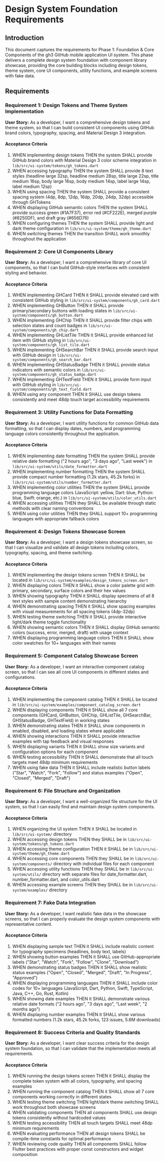 # Design System Foundation Requirements

## Introduction

This document captures the requirements for Phase 1: Foundation & Core Components of the gh3 GitHub mobile application UI system. This phase delivers a complete design system foundation with component library showcase, providing the core building blocks including design tokens, theme system, core UI components, utility functions, and example screens with fake data.

## Requirements

### Requirement 1: Design Tokens and Theme System Implementation

**User Story:** As a developer, I want a comprehensive design tokens and theme system, so that I can build consistent UI components using GitHub brand colors, typography, spacing, and Material Design 3 integration.

#### Acceptance Criteria

1. WHEN implementing design tokens THEN the system SHALL provide GitHub brand colors with Material Design 3 color scheme integration in `lib/src/ui-system/tokens/gh_tokens.dart`
2. WHEN accessing typography THEN the system SHALL provide 8 text styles (headline large 32sp, headline medium 28sp, title large 22sp, title medium 16sp, body large 16sp, body medium 14sp, label large 14sp, label medium 12sp)
3. WHEN using spacing THEN the system SHALL provide a consistent spacing system (4dp, 8dp, 12dp, 16dp, 20dp, 24dp, 32dp) accessible through GHTokens
4. WHEN displaying GitHub semantic colors THEN the system SHALL provide success green (#1A7F37), error red (#CF222E), merged purple (#8250DF), and draft gray (#656D76)
5. WHEN configuring themes THEN the system SHALL provide light and dark theme configuration in `lib/src/ui-system/theme/gh_theme.dart`
6. WHEN switching themes THEN the transition SHALL work smoothly throughout the application

### Requirement 2: Core UI Components Library

**User Story:** As a developer, I want a comprehensive library of core UI components, so that I can build GitHub-style interfaces with consistent styling and behavior.

#### Acceptance Criteria

1. WHEN implementing GHCard THEN it SHALL provide elevated card with consistent GitHub styling in `lib/src/ui-system/components/gh_card.dart`
2. WHEN implementing GHButton THEN it SHALL provide primary/secondary buttons with loading states in `lib/src/ui-system/components/gh_button.dart`
3. WHEN implementing GHChip THEN it SHALL provide filter chips with selection states and count badges in `lib/src/ui-system/components/gh_chip.dart`
4. WHEN implementing GHListTile THEN it SHALL provide enhanced list item with GitHub styling in `lib/src/ui-system/components/gh_list_tile.dart`
5. WHEN implementing GHSearchBar THEN it SHALL provide search input with GitHub design in `lib/src/ui-system/components/gh_search_bar.dart`
6. WHEN implementing GHStatusBadge THEN it SHALL provide status indicators with semantic colors in `lib/src/ui-system/components/gh_status_badge.dart`
7. WHEN implementing GHTextField THEN it SHALL provide form input with GitHub styling in `lib/src/ui-system/components/gh_text_field.dart`
8. WHEN using any component THEN it SHALL use design tokens consistently and meet 48dp touch target accessibility requirements

### Requirement 3: Utility Functions for Data Formatting

**User Story:** As a developer, I want utility functions for common GitHub data formatting, so that I can display dates, numbers, and programming language colors consistently throughout the application.

#### Acceptance Criteria

1. WHEN implementing date formatting THEN the system SHALL provide relative date formatting ("2 hours ago", "3 days ago", "Last week") in `lib/src/ui-system/utils/date_formatter.dart`
2. WHEN implementing number formatting THEN the system SHALL provide compact number formatting (1.2k stars, 45.2k forks) in `lib/src/ui-system/utils/number_formatter.dart`
3. WHEN implementing color utilities THEN the system SHALL provide programming language colors (JavaScript: yellow, Dart: blue, Python: blue, Swift: orange, etc.) in `lib/src/ui-system/utils/color_utils.dart`
4. WHEN accessing utilities THEN they SHALL be available through static methods with clear naming conventions
5. WHEN using color utilities THEN they SHALL support 10+ programming languages with appropriate fallback colors

### Requirement 4: Design Tokens Showcase Screen

**User Story:** As a developer, I want a design tokens showcase screen, so that I can visualize and validate all design tokens including colors, typography, spacing, and theme switching.

#### Acceptance Criteria

1. WHEN implementing the design tokens screen THEN it SHALL be located in `lib/src/ui-system/examples/design_tokens_screen.dart`
2. WHEN displaying colors THEN it SHALL show a color palette grid with primary, secondary, surface colors and their hex values
3. WHEN showing typography THEN it SHALL display specimens of all 8 text styles with sample content demonstrating hierarchy
4. WHEN demonstrating spacing THEN it SHALL show spacing examples with visual measurements for all spacing tokens (4dp-32dp)
5. WHEN testing theme switching THEN it SHALL provide interactive light/dark theme toggle functionality
6. WHEN showing semantic colors THEN it SHALL display GitHub semantic colors (success, error, merged, draft) with usage context
7. WHEN displaying programming language colors THEN it SHALL show color swatches for 10+ languages with their names

### Requirement 5: Component Catalog Showcase Screen

**User Story:** As a developer, I want an interactive component catalog screen, so that I can see all core UI components in different states and configurations.

#### Acceptance Criteria

1. WHEN implementing the component catalog THEN it SHALL be located in `lib/src/ui-system/examples/component_catalog_screen.dart`
2. WHEN displaying components THEN it SHALL show all 7 core components (GHCard, GHButton, GHChip, GHListTile, GHSearchBar, GHStatusBadge, GHTextField) in working states
3. WHEN demonstrating states THEN it SHALL show components in enabled, disabled, and loading states where applicable
4. WHEN showing interactions THEN it SHALL provide interactive examples with tap feedback and visual responses
5. WHEN displaying variants THEN it SHALL show size variants and configuration options for each component
6. WHEN testing accessibility THEN it SHALL demonstrate that all touch targets meet 48dp minimum requirements
7. WHEN using fake data THEN it SHALL include realistic button labels ("Star", "Watch", "Fork", "Follow") and status examples ("Open", "Closed", "Merged", "Draft")

### Requirement 6: File Structure and Organization

**User Story:** As a developer, I want a well-organized file structure for the UI system, so that I can easily find and maintain design system components.

#### Acceptance Criteria

1. WHEN organizing the UI system THEN it SHALL be located in `lib/src/ui-system/` directory
2. WHEN accessing design tokens THEN they SHALL be in `lib/src/ui-system/tokens/gh_tokens.dart`
3. WHEN accessing theme configuration THEN it SHALL be in `lib/src/ui-system/theme/gh_theme.dart`
4. WHEN accessing core components THEN they SHALL be in `lib/src/ui-system/components/` directory with individual files for each component
5. WHEN accessing utility functions THEN they SHALL be in `lib/src/ui-system/utils/` directory with separate files for date_formatter.dart, number_formatter.dart, and color_utils.dart
6. WHEN accessing example screens THEN they SHALL be in `lib/src/ui-system/examples/` directory

### Requirement 7: Fake Data Integration

**User Story:** As a developer, I want realistic fake data in the showcase screens, so that I can properly evaluate the design system components with representative content.

#### Acceptance Criteria

1. WHEN displaying sample text THEN it SHALL include realistic content for typography specimens (headlines, body text, labels)
2. WHEN showing button examples THEN it SHALL use GitHub-appropriate labels ("Star", "Watch", "Fork", "Follow", "Clone", "Download")
3. WHEN demonstrating status badges THEN it SHALL show realistic status examples ("Open", "Closed", "Merged", "Draft", "In Progress", "Approved")
4. WHEN displaying programming languages THEN it SHALL include color codes for 10+ languages (JavaScript, Dart, Python, Swift, TypeScript, Java, C++, Go, Rust, Kotlin)
5. WHEN showing date examples THEN it SHALL demonstrate various relative date formats ("2 hours ago", "3 days ago", "Last week", "2 months ago")
6. WHEN displaying number examples THEN it SHALL show various formatted numbers (1.2k stars, 45.2k forks, 123 issues, 5.6M downloads)

### Requirement 8: Success Criteria and Quality Standards

**User Story:** As a developer, I want clear success criteria for the design system foundation, so that I can validate that the implementation meets all requirements.

#### Acceptance Criteria

1. WHEN running the design tokens screen THEN it SHALL display the complete token system with all colors, typography, and spacing examples
2. WHEN running the component catalog THEN it SHALL show all 7 core components working correctly in different states
3. WHEN testing theme switching THEN light/dark theme switching SHALL work throughout both showcase screens
4. WHEN validating components THEN all components SHALL use design tokens consistently without hardcoded values
5. WHEN testing accessibility THEN all touch targets SHALL meet 48dp minimum requirements
6. WHEN evaluating performance THEN all design tokens SHALL be compile-time constants for optimal performance
7. WHEN reviewing code quality THEN all components SHALL follow Flutter best practices with proper const constructors and widget composition